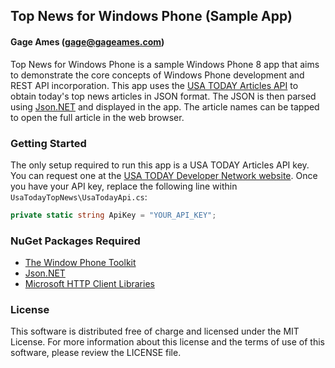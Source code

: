 ## Top News for Windows Phone (Sample App)
#### Gage Ames (gage@gageames.com)

Top News for Windows Phone is a sample Windows Phone 8 app that aims to demonstrate the core concepts of Windows Phone development and REST API incorporation.  This app uses the [USA TODAY Articles API](http://developer.usatoday.com/docs/read/articles) to obtain today's top news articles in JSON format.  The JSON is then parsed using [Json.NET](http://json.codeplex.com) and displayed in the app.  The article names can be tapped to open the full article in the web browser.

### Getting Started
The only setup required to run this app is a USA TODAY Articles API key.  You can request one at the [USA TODAY Developer Network website](http://developer.usatoday.com/apps).  Once you have your API key, replace the following line within `UsaTodayTopNews\UsaTodayApi.cs`:
```C#
private static string ApiKey = "YOUR_API_KEY";
```

### NuGet Packages Required
* [The Window Phone Toolkit](http://phone.codeplex.com)
* [Json.NET](http://json.codeplex.com)
* [Microsoft HTTP Client Libraries](https://www.nuget.org/packages/Microsoft.Net.Http)

### License
This software is distributed free of charge and licensed under the MIT License. For more information about this license and the terms of use of this software, please review the LICENSE file.
